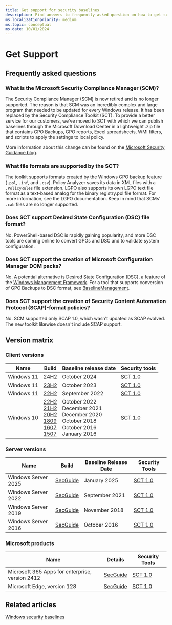 ```yaml
---
title: Get support for security baselines
description: Find answers to frequently asked question on how to get support for baselines, the Security Compliance Toolkit (SCT), and related articles.
ms.localizationpriority: medium
ms.topic: conceptual
ms.date: 10/01/2024
---
```


# Get Support

## Frequently asked questions

### What is the Microsoft Security Compliance Manager (SCM)?

The Security Compliance Manager (SCM) is now retired and is no longer supported. The reason is that SCM was an incredibly complex and large program that needed to be updated for every Windows release. It has been replaced by the Security Compliance Toolkit (SCT). To provide a better service for our customers, we've moved to SCT with which we can publish baselines through the Microsoft Download Center in a lightweight .zip file that contains GPO Backups, GPO reports, Excel spreadsheets, WMI filters, and scripts to apply the settings to local policy.

More information about this change can be found on the [Microsoft Security Guidance blog](/archive/blogs/secguide/security-compliance-manager-scm-retired-new-tools-and-procedures).

### What file formats are supported by the SCT?

The toolkit supports formats created by the Windows GPO backup feature (`.pol`, `.inf`, and `.csv`). Policy Analyzer saves its data in XML files with a `.PolicyRules` file extension. LGPO also supports its own LGPO text file format as a text-based analog for the binary registry.pol file format. For more information, see the LGPO documentation. Keep in mind that SCMs' `.cab` files are no longer supported.

### Does SCT support Desired State Configuration (DSC) file format?

No. PowerShell-based DSC is rapidly gaining popularity, and more DSC tools are coming online to convert GPOs and DSC and to validate system configuration.

### Does SCT support the creation of Microsoft Configuration Manager DCM packs?

No. A potential alternative is Desired State Configuration (DSC), a feature of the [Windows Management Framework](https://www.microsoft.com/download/details.aspx?id=54616). For a tool that supports conversion of GPO Backups to DSC format, see [BaselineManagement](https://github.com/Microsoft/BaselineManagement).

### Does SCT support the creation of Security Content Automation Protocol (SCAP)-format policies?

No. SCM supported only SCAP 1.0, which wasn't updated as SCAP evolved. The new toolkit likewise doesn't include SCAP support.

## Version matrix

### Client versions

| Name | Build | Baseline release date | Security tools |
|--|--|--|--|
| Windows 11 | [24H2](https://techcommunity.microsoft.com/t5/microsoft-security-baselines/windows-11-version-24h2-security-baseline/ba-p/4252801) <br> | October 2024<br> | [SCT 1.0](https://www.microsoft.com/download/details.aspx?id=55319) |
| Windows 11 | [23H2](https://techcommunity.microsoft.com/t5/microsoft-security-baselines/windows-11-version-23h2-security-baseline/ba-p/3967618) <br> | October 2023<br> | [SCT 1.0](https://www.microsoft.com/download/details.aspx?id=55319) |
| Windows 11 | [22H2](https://techcommunity.microsoft.com/t5/microsoft-security-baselines/windows-11-version-22h2-security-baseline/ba-p/3632520) <br> | September 2022<br> | [SCT 1.0](https://www.microsoft.com/download/details.aspx?id=55319) |
| Windows 10 | [22H2](https://techcommunity.microsoft.com/t5/microsoft-security-baselines/windows-10-version-22h2-security-baseline/ba-p/3655724) <br> [21H2](https://techcommunity.microsoft.com/t5/microsoft-security-baselines/security-baseline-for-windows-10-version-21h2/ba-p/3042703) <br> [20H2](https://techcommunity.microsoft.com/t5/microsoft-security-baselines/security-baseline-final-for-windows-10-and-windows-server/ba-p/1999393) <br> [1809](https://techcommunity.microsoft.com/t5/microsoft-security-baselines/security-baseline-final-for-windows-10-v1809-and-windows-server/ba-p/701082) <br> [1607](/archive/blogs/secguide/security-baseline-for-windows-10-v1607-anniversary-edition-and-windows-server-2016) <br>[1507](/archive/blogs/secguide/security-baseline-for-windows-10-v1507-build-10240-th1-ltsb-update) | October 2022<br>December 2021<br>December 2020<br>October 2018<br>October 2016 <br>January 2016 | [SCT 1.0](https://www.microsoft.com/download/details.aspx?id=55319) |

### Server versions

| Name | Build | Baseline Release Date | Security Tools |
|--|--|--|--|
| Windows Server 2025 | [SecGuide](https://techcommunity.microsoft.com/blog/microsoft-security-baselines/windows-server-2025-security-baseline/4358733) | January 2025 | [SCT 1.0](https://www.microsoft.com/download/details.aspx?id=55319) |
| Windows Server 2022 | [SecGuide](https://techcommunity.microsoft.com/t5/microsoft-security-baselines/windows-server-2022-security-baseline/ba-p/2724685) | September 2021 | [SCT 1.0](https://www.microsoft.com/download/details.aspx?id=55319) |
| Windows Server 2019 | [SecGuide](https://techcommunity.microsoft.com/t5/microsoft-security-baselines/security-baseline-final-for-windows-10-v1809-and-windows-server/ba-p/701082) | November 2018 | [SCT 1.0](https://www.microsoft.com/download/details.aspx?id=55319) |
| Windows Server 2016 | [SecGuide](/archive/blogs/secguide/security-baseline-for-windows-10-v1607-anniversary-edition-and-windows-server-2016) | October 2016 | [SCT 1.0](https://www.microsoft.com/download/details.aspx?id=55319) |

### Microsoft products

| Name | Details | Security Tools |
|--|--|--|
| Microsoft 365 Apps for enterprise, version 2412 | [SecGuide](https://techcommunity.microsoft.com/blog/microsoft-security-baselines/security-baseline-for-m365-apps-for-enterprise-v2412/4357320) | [SCT 1.0](https://www.microsoft.com/download/details.aspx?id=55319) |
| Microsoft Edge, version 128 | [SecGuide](https://techcommunity.microsoft.com/t5/microsoft-security-baselines/security-baseline-for-microsoft-edge-version-128/ba-p/4237524) | [SCT 1.0](https://www.microsoft.com/download/details.aspx?id=55319) |

## Related articles

[Windows security baselines](windows-security-baselines.md)
